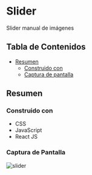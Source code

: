 # Slider
Slider manual de imágenes
## Tabla de Contenidos
- [Resumen](##resumen)
  - [Construido con](###construido-con)
  - [Captura de pantalla](###captura-de-pantalla)
## Resumen
### Construido con
- CSS
- JavaScript
- React JS
### Captura de Pantalla
![slider](https://user-images.githubusercontent.com/26915529/211581902-a02a5b2b-8464-4b5a-ad57-e9441d6aaa0c.JPG)
